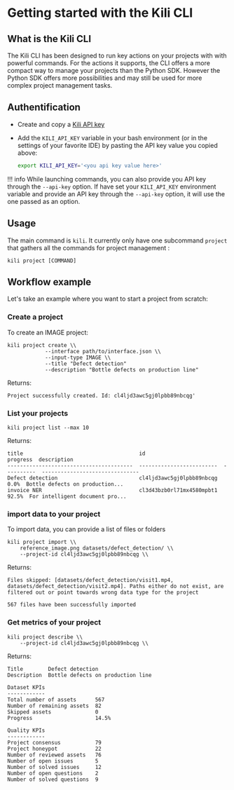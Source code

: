 # Getting started with the Kili CLI

## What is the Kili CLI

The Kili CLI has been designed to run key actions on your projects with with powerful commands.
For the actions it supports, the CLI offers a more compact way to manage your projects than the Python SDK. However the Python SDK offers more possibilities and may still be used for more complex project management tasks.

## Authentification

- Create and copy a [Kili API key](https://docs.kili-technology.com/docs/creating-an-api-key)
- Add the `KILI_API_KEY` variable in your bash environment (or in the settings of your favorite IDE) by pasting the API key value you copied above:

  ```bash
  export KILI_API_KEY='<you api key value here>'
  ```

!!! info
    While launching commands, you can also provide you API key through the `--api-key` option. If have set your `KILI_API_KEY` environment variable and provide an API key through the `--api-key` option, it will use the one passed as an option.

## Usage

The main command is `kili`. It currently only have one subcommand `project` that gathers all the commands for project management :

```
kili project [COMMAND]
```

## Workflow example

Let's take an example where you want to start a project from scratch:

### Create a project

To create an IMAGE project:

```
kili project create \\
            --interface path/to/interface.json \\
            --input-type IMAGE \\
            --title "Defect detection"
            --description "Bottle defects on production line"
```

Returns:

```
Project successfully created. Id: cl4ljd3awc5gj0lpbb89nbcqg'
```

### List your projects

```
kili project list --max 10
```

Returns:

```
title                                     id                           progress  description
----------------------------------------  -------------------------  ----------  -------------------------------
Defect detection                          cl4ljd3awc5gj0lpbb89nbcqg        0.0%  Bottle defects on production...
invoice NER                               cl3d43bzb0rl71mx4580mpbt1       92.5%  For intelligent document pro...
```

### import data to your project

To import data, you can provide a list of files or folders

```
kili project import \\
    reference_image.png datasets/defect_detection/ \\
    --project-id cl4ljd3awc5gj0lpbb89nbcqg \\
```

Returns:

```
Files skipped: [datasets/defect_detection/visit1.mp4, datasets/defect_detection/visit2.mp4]. Paths either do not exist, are filtered out or point towards wrong data type for the project

567 files have been successfully imported
```

### Get metrics of your project

```
kili project describe \\
    --project-id cl4ljd3awc5gj0lpbb89nbcqg \\
```

Returns:

```
Title        Defect detection
Description  Bottle defects on production line

Dataset KPIs
------------
Total number of assets      567
Number of remaining assets  82
Skipped assets              0
Progress                    14.5%

Quality KPIs
------------
Project consensus           79
Project honeypot            22
Number of reviewed assets   76
Number of open issues       5
Number of solved issues     12
Number of open questions    2
Number of solved questions  9
```
